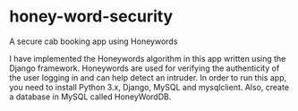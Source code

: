 # honey-word-security
A secure cab booking app using Honeywords

I have implemented the Honeywords algorithm in this app written using the Django framework. Honeywords are used for verifying the authenticity of the user logging in and can help detect an intruder. In order to run this app, you need to install Python 3.x, Django, MySQL and mysqlclient. Also, create a database in MySQL called HoneyWordDB.
